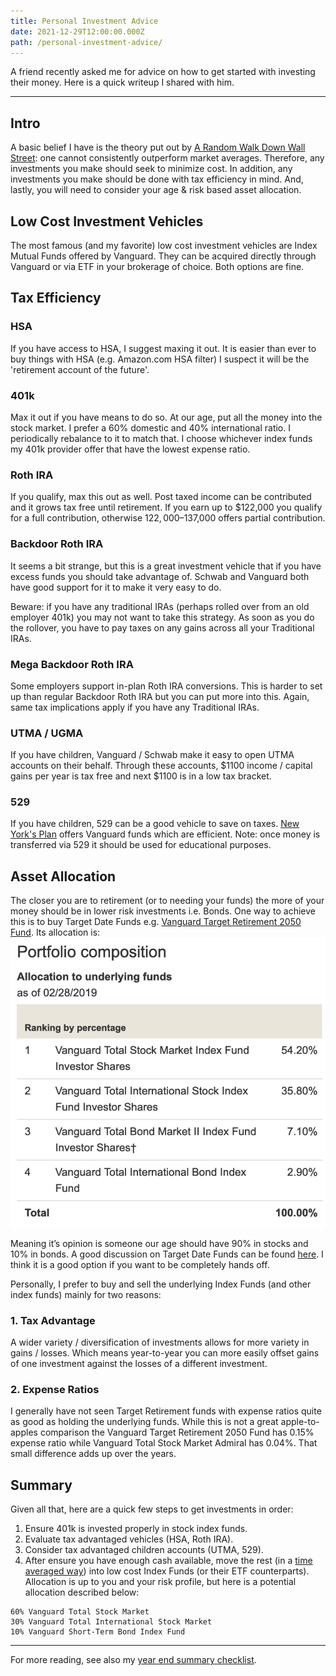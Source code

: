 ```yaml
---
title: Personal Investment Advice
date: 2021-12-29T12:00:00.000Z
path: /personal-investment-advice/
---
```


A friend recently asked me for advice on how to get started with investing their money. Here is a quick writeup I shared with him.

---

## Intro

A basic belief I have is the theory put out by [A Random Walk Down Wall Street](https://en.wikipedia.org/wiki/A_Random_Walk_Down_Wall_Street): one cannot consistently outperform market averages. Therefore, any investments you make should seek to minimize cost. In addition, any investments you make should be done with tax efficiency in mind. And, lastly, you will need to consider your age & risk based asset allocation.

## Low Cost Investment Vehicles

The most famous (and my favorite) low cost investment vehicles are Index Mutual Funds offered by Vanguard. They can be acquired directly through Vanguard or via ETF in your brokerage of choice. Both options are fine.

## Tax Efficiency

### HSA

If you have access to HSA, I suggest maxing it out. It is easier than ever to buy things with HSA (e.g. Amazon.com HSA filter) I suspect it will be the 'retirement account of the future'.

### 401k 

Max it out if you have means to do so. At our age, put all the money into the stock market. I prefer a 60% domestic and 40% international ratio. I periodically rebalance to it to match that. I choose whichever index funds my 401k provider offer that have the lowest expense ratio.

### Roth IRA

If you qualify, max this out as well. Post taxed income can be contributed and it grows tax free until retirement. If you earn up to $122,000 you qualify for a full contribution, otherwise $122,000–$137,000 offers partial contribution.

### Backdoor Roth IRA

It seems a bit strange, but this is a great investment vehicle that if you have excess funds you should take advantage of. Schwab and Vanguard both have good support for it to make it very easy to do.

Beware: if you have any traditional IRAs (perhaps rolled over from an old employer 401k) you may not want to take this strategy. As soon as you do the rollover, you have to pay taxes on any gains across all your Traditional IRAs.

### Mega Backdoor Roth IRA

Some employers support in-plan Roth IRA conversions. This is harder to set up than regular Backdoor Roth IRA but you can put more into this. Again, same tax implications apply if you have any Traditional IRAs.

### UTMA / UGMA

If you have children, Vanguard / Schwab make it easy to open UTMA accounts on their behalf. Through these accounts, $1100 income / capital gains per year is tax free and next $1100 is in a low tax bracket.

### 529

If you have children, 529 can be a good vehicle to save on taxes. [New York's Plan](https://www.nysaves.org/) offers Vanguard funds which are efficient. Note: once money is transferred via 529 it should be used for educational purposes.

## Asset Allocation

The closer you are to retirement (or to needing your funds) the more of your money should be in lower risk investments i.e. Bonds. One way to achieve this is to buy Target Date Funds e.g. [Vanguard Target Retirement 2050 Fund](https://investor.vanguard.com/mutual-funds/profile/VFIFX). Its allocation is:
![alt text](./vanguard-2050.png "Vanguard 2050 Allocation")

Meaning it’s opinion is someone our age should have 90% in stocks and 10% in bonds. A good discussion on Target Date Funds can be found [here](https://www.bogleheads.org/wiki/Target_date_funds). I think it is a good option if you want to be completely hands off.

Personally, I prefer to buy and sell the underlying Index Funds (and other index funds) mainly for two reasons:

### 1. Tax Advantage
A wider variety / diversification of investments allows for more variety in gains / losses. Which means year-to-year you can more easily offset gains of one investment against the losses of a different investment.

### 2. Expense Ratios
I generally have not seen Target Retirement funds with expense ratios quite as good as holding the underlying funds. While this is not a great apple-to-apples comparison the Vanguard Target Retirement 2050 Fund has 0.15% expense ratio while Vanguard Total Stock Market Admiral has 0.04%. That small difference adds up over the years. 

## Summary

Given all that, here are a quick few steps to get investments in order:

1. Ensure 401k is invested properly in stock index funds.
2. Evaluate tax advantaged vehicles (HSA, Roth IRA).
3. Consider tax advantaged children accounts (UTMA, 529).
4. After ensure you have enough cash available, move the rest (in a [time averaged way](https://en.wikipedia.org/wiki/Dollar_cost_averaging)) into low cost Index Funds (or their ETF counterparts). Allocation is up to you and your risk profile, but here is a potential allocation described below:

```
60% Vanguard Total Stock Market 
30% Vanguard Total International Stock Market
10% Vanguard Short-Term Bond Index Fund
```

---

For more reading, see also my [year end summary checklist](/2020-12-22-eoy-personal-finance-checklist).
